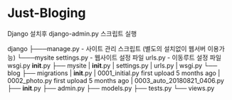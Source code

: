 # Just-Bloging

Django 설치후 django-admin.py 스크립트 실행

django
├───manage.py - 사이트 관리 스크립트 (별도의 설치없이 웹서버 이용가능)
└───mysite
        settings.py - 웹사이트 설정 파일
        urls.py - 이동루트 설정 파일
        wsgi.py
        __init__.py
├── mysite
|       __init__.py
|       settings.py 
|       urls.py
|       wsgi.py 
└── blog
     ├── migrations
     |          __init__.py
     |          0001_initial.py	first upload	5 months ago
     |          0002_photo.py	first upload	5 months ago
     |          0003_auto_20180821_0406.py
     ├── __init__.py
     ├── admin.py
     ├── models.py
     ├── tests.py
     └── views.py        
 
